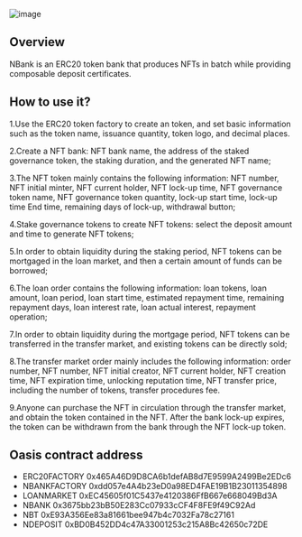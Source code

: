 ![image](https://raw.githubusercontent.com/Nbanksolo/Nbank/main/images/NBank.jpg)
## Overview

NBank is an ERC20 token bank that produces NFTs in batch while providing composable deposit certificates.

## How to use it?

1.Use the ERC20 token factory to create an token, and set basic information such as the token name, issuance quantity, token logo, and decimal places.  

2.Create a NFT bank: NFT bank name, the address of the staked governance token, the staking duration, and the generated NFT name;  

3.The NFT token mainly contains the following information: NFT number, NFT initial minter, NFT current holder, NFT lock-up time, NFT governance token name, NFT governance token quantity, lock-up start time, lock-up time End time, remaining days of lock-up, withdrawal button;  

4.Stake governance tokens to create NFT tokens: select the deposit amount and time to generate NFT tokens;  

5.In order to obtain liquidity during the staking period, NFT tokens can be mortgaged in the loan market, and then a certain amount of funds can be borrowed;  

6.The loan order contains the following information: loan tokens, loan amount, loan period, loan start time, estimated repayment time, remaining repayment days, loan interest rate, loan actual interest, repayment operation;  

7.In order to obtain liquidity during the mortgage period, NFT tokens can be transferred in the transfer market, and existing tokens can be directly sold;  

8.The transfer market order mainly includes the following information: order number, NFT number, NFT initial creator, NFT current holder, NFT creation time, NFT expiration time, unlocking reputation time, NFT transfer price, including the number of tokens, transfer procedures fee.  

9.Anyone can purchase the NFT in circulation through the transfer market, and obtain the token contained in the NFT. After the bank lock-up expires, the token can be withdrawn from the bank through the NFT lock-up token.

## Oasis contract address
- ERC20FACTORY 0x465A46D9D8CA6b1defAB8d7E9599A2499Be2EDc6
- NBANKFACTORY 0xdd057e4A4b23eD0a98ED4FAE19B1B23011354898
- LOANMARKET 0xEC45605f01C5437e4120386FfB667e668049Bd3A
- NBANK 0x3675bb23bB50E283Cc07933cCF4F8FE9f49C92Ad
- NBT 0xE93A356Ee83a81661bee947b4c7032Fa78c27161
- NDEPOSIT 0xBD0B452DD4c47A33001253c215A8Bc42650c72DE